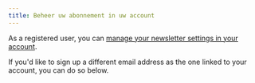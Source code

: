 ```yaml
---
title: Beheer uw abonnement in uw account
---
```


As a registered user, you can [manage your newsletter settings in your account][1].

If you'd like to sign up a different email address as the one linked to your account, you can do so below.

[1]: /account/settings/newsletter/
